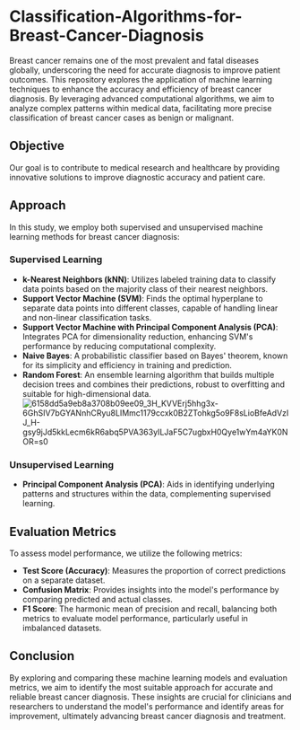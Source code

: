 # Classification-Algorithms-for-Breast-Cancer-Diagnosis


Breast cancer remains one of the most prevalent and fatal diseases globally, underscoring the need for accurate diagnosis to improve patient outcomes. This repository explores the application of machine learning techniques to enhance the accuracy and efficiency of breast cancer diagnosis. By leveraging advanced computational algorithms, we aim to analyze complex patterns within medical data, facilitating more precise classification of breast cancer cases as benign or malignant.

## Objective
Our goal is to contribute to medical research and healthcare by providing innovative solutions to improve diagnostic accuracy and patient care.

## Approach
In this study, we employ both supervised and unsupervised machine learning methods for breast cancer diagnosis:

### Supervised Learning
- **k-Nearest Neighbors (kNN)**: Utilizes labeled training data to classify data points based on the majority class of their nearest neighbors.
- **Support Vector Machine (SVM)**: Finds the optimal hyperplane to separate data points into different classes, capable of handling linear and non-linear classification tasks.
- **Support Vector Machine with Principal Component Analysis (PCA)**: Integrates PCA for dimensionality reduction, enhancing SVM's performance by reducing computational complexity.
- **Naive Bayes**: A probabilistic classifier based on Bayes' theorem, known for its simplicity and efficiency in training and prediction.
- **Random Forest**: An ensemble learning algorithm that builds multiple decision trees and combines their predictions, robust to overfitting and suitable for high-dimensional data.
![6158dd5a9eb8a3708b09ee09_3H_KVVErj5hhg3x-6GhSIV7bGYANnhCRyu8LIMmc1179ccxk0B2ZTohkg5o9F8sLioBfeAdVzIJ_H-gsy9jJd5kkLecm6kR6abq5PVA363yILJaF5C7ugbxH0Qye1wYm4aYK0NOR=s0](https://github.com/athiramolps/Classification-Algorithms-for-Breast-Cancer-Diagnosis/assets/105213290/7296113d-ddaa-4ad4-a182-33ea66876f9a)
### Unsupervised Learning
- **Principal Component Analysis (PCA)**: Aids in identifying underlying patterns and structures within the data, complementing supervised learning.


## Evaluation Metrics
To assess model performance, we utilize the following metrics:

- **Test Score (Accuracy)**: Measures the proportion of correct predictions on a separate dataset.
- **Confusion Matrix**: Provides insights into the model's performance by comparing predicted and actual classes.
- **F1 Score**: The harmonic mean of precision and recall, balancing both metrics to evaluate model performance, particularly useful in imbalanced datasets.

## Conclusion
By exploring and comparing these machine learning models and evaluation metrics, we aim to identify the most suitable approach for accurate and reliable breast cancer diagnosis. These insights are crucial for clinicians and researchers to understand the model's performance and identify areas for improvement, ultimately advancing breast cancer diagnosis and treatment.
